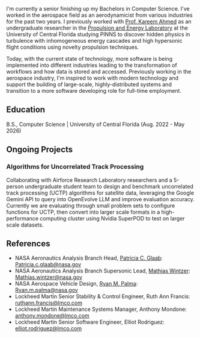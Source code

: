 I'm currently a senior finishing up my Bachelors in Computer Science. I've worked in the aerospace field as an aerodynamicist from various industries for the past two years. I previously worked with [Prof. Kareem Ahmed](https://mae.ucf.edu/person/kareem-ahmed/) as an undergraduate researcher in the [Propulsion and Energy Laboratory](https://mae.ucf.edu/PERL/) at the University of Central Florida studying PINNS to discover hidden physics in turbulence with inhomogeneous energy cascades and high hypersonic flight conditions using novelty propulsion techniques. 

Today, with the current state of technology, more software is being implemented into different industries leading to the transformation of workflows and how data is stored and accessed. Previously working in the aerospace industry, I'm inspired to work with modern technology and support the building of large-scale, highly-distributed systems and transition to a more software developing role for full-time employment. 

## Education
B.S., Computer Science | University of Central Florida (Aug. 2022 - May 2026)

## Ongoing Projects
### Algorithms for Uncorrelated Track Processing 
Collaborating with Airforce Research Laboratory researchers and a 5-person undergraduate student team to design and benchmark uncorrelated track processing (UCTP) algorithms for satellite data, leveraging the Google Gemini API to query into OpenEvolve LLM and improve evaluation accuracy. Currently we are evaluating through small problem sets to configure functions for UCTP, then convert into larger scale formats in a high-performance computing cluster using Nvidia SuperPOD to test on larger scale datasets.

## References
- NASA Aeronautics Analysis Branch Head, [Patricia C. Glaab](https://sacd.larc.nasa.gov/patricia-glaab/): Patricia.c.glaab@nasa.gov 
- NASA Aeronautics Analysis Branch Supersonic Lead, [Mathias Wintzer](https://sacd.larc.nasa.gov/asabteam/): Mathias.wintzer@nasa.gov
- NASA Aerospace Vehicle Design, [Ryan M. Palma](https://sacd.larc.nasa.gov/asabteam/): Ryan.m.palma@nasa.gov
- Lockheed Martin Senior Stability & Control Engineer, Ruth Ann Francis: ruthann.francis@lmco.com
- Lockheed Martin Maintenance Systems Manager, Anthony Mondone: anthony.mondone@lmco.com
- Lockheed Martin Senior Software Engineer, Elliot Rodriguez: elliot.rodriguez@lmco.com
